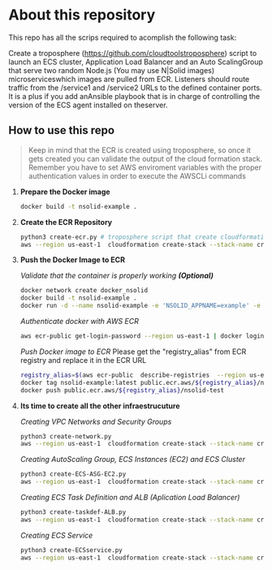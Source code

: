 # About this repository
This repo has all the scrips required to acomplish the following task:

Create a troposphere (https://github.com/cloudtoolstroposphere) script to launch an
ECS cluster, Application Load Balancer and an Auto ScalingGroup that serve two
random Node.js (You may use N|Solid images) microserviceswhich images are pulled
from ECR. Listeners should route traffic from the /service1 and /service2 URLs to
the defined container ports. It is a plus if you add anAnsible playbook that is in charge of
controlling the version of the ECS agent installed on theserver.

## How to use this repo
> Keep in mind that the ECR is created using troposphere, so once it gets created you can validate the output of the cloud formation stack.
> Remember you have to set AWS enviroment variables with the proper authentication values in order to execute the AWSCLi commands

1. **Prepare the Docker image**
    ```sh
    docker build -t nsolid-example .
    ```
2. **Create the ECR Repository**
    ```sh
    python3 create-ecr.py # troposphere script that create cloudformation file with name "create-ecr.yaml"
    aws --region us-east-1  cloudformation create-stack --stack-name create-ecr-nodesource --template-body file://create-ecr.yaml # Remember you should have configured the AWSCLI authentication
    ```
3. **Push the Docker Image to ECR**

    *Validate that the container is properly working  **(Optional)***
    ```sh
    docker network create docker_nsolid
    docker build -t nsolid-example .
    docker run -d --name nsolid-example -e 'NSOLID_APPNAME=example' -e 'NSOLID_COMMAND=console:9001' -e 'NSOLID_DATA=console:9002' -e 'NSOLID_BULK=console:9003' --network docker_nsolid -p 8888:8888 nsolid-example
    ```
    *Authenticate docker with AWS ECR*
    ```sh
    aws ecr-public get-login-password --region us-east-1 | docker login --username AWS --password-stdin public.ecr.aws
    ```
    *Push Docker image to ECR*
    Please get the "registry_alias" from ECR registry and replace it in the ECR  URL 
    ```sh
    registry_alias=$(aws ecr-public  describe-registries  --region us-east-1 --query 'registries[*].aliases[*].name' --output text)
    docker tag nsolid-example:latest public.ecr.aws/${registry_alias}/nsolid-test
    docker push public.ecr.aws/${registry_alias}/nsolid-test
    ```

4. **Its time to create all the other infraestrucuture**

    *Creating VPC Networks and Security Groups*
    ```sh
    python3 create-network.py
    aws --region us-east-1  cloudformation create-stack --stack-name create-network --template-body file://create-network.yaml
    ```
    *Creating AutoScaling Group, ECS Instances (EC2) and ECS Cluster*
    ```sh
    python3 create-ECS-ASG-EC2.py
    aws --region us-east-1  cloudformation create-stack --stack-name create-ECS-ASG.EC2 --template-body file://create-ECS-ASG-EC2.yaml --capabilities CAPABILITY_NAMED_IAM CAPABILITY_AUTO_EXPAND
    ```
    *Creating ECS Task Definition and ALB (Aplication Load Balancer)*
    ```sh
    python3 create-taskdef-ALB.py
    aws --region us-east-1  cloudformation create-stack --stack-name create-taskdef-ALB --template-body file://create-taskdef-ALB.yaml --parameters ParameterKey=ECRurl,ParameterValue=public.ecr.aws/${registry_alias}/nsolid-test
    ```
    *Creating ECS Service*
    ```sh
    python3 create-ECSservice.py
    aws --region us-east-1  cloudformation create-stack --stack-name create-ECSservice --template-body file://create-ECSservice.yaml
    ```




